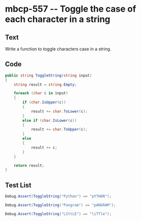 # mbcp-557 -- Toggle the case of each character in a string

## Text

Write a function to toggle characters case in a string.

## Code

```csharp
public string ToggleString(string input)
{
    string result = string.Empty;

    foreach (char c in input)
    {
        if (char.IsUpper(c))
        {
            result += char.ToLower(c);
        }
        else if (char.IsLower(c))
        {
            result += char.ToUpper(c);
        }
        else
        {
            result += c;
        }
    }

    return result;
}
```

## Test List

```csharp
Debug.Assert(ToggleString("Python") == "pYTHON");
```

```csharp
Debug.Assert(ToggleString("Pangram") == "pANGRAM");
```

```csharp
Debug.Assert(ToggleString("LIttLE") == "liTTle");
```
